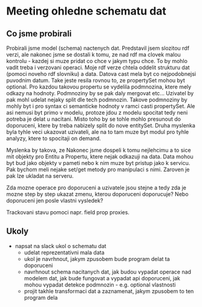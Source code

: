 # Meeting ohledne schematu dat

## Co jsme probirali

Probirali jsme model (schema) nactenych dat. Predstavil jsem slozitou rdf verzi, ale nakonec jsme se dostali k tomu, ze nad rdf ma clovek malou kontrolu - kazdej si muze pridat co chce v jakym typu chce. To by mohlo vadit treba i verzovani operaci. Moje rdf verze chtela oddelit strukturu dat (pomoci noveho rdf slovniku) a data. Datova cast mela byt co nejpodobnejsi puvodnim datum. Take jeste resila rovnou to, ze propertySet mohou byt optional. Pro kazdou takovou propertu se vydelila podmnozina, ktere mely odkazy na hodnoty. Podmnoziny by se pak daly mergovat etc... Uzivatel by pak mohl udelat nejaky split dle tech podmnozin. Takove podmnoziny by mohly byt i pro syntax ci semanticke hodnoty v ramci casti propertySet. Ale asi nemusi byt primo v modelu, protoze jdou z modelu spocitat tedy neni potreba je delat u nacitani. Misto toho by se tohle mohlo presunout do doporuceni, ktere by treba nabizely split do nove entitySet. Druha myslenka byla tyhle veci ukazovat uzivateli, ale na to tam muze byt modul pro tyhle analyzy, ktere to spocitaji on demand.

Myslenka by takova, ze Nakonec jsme dospeli k tomu nejlehcimu a to sice mit objekty pro Entitu a Propertu, ktere nejak odkazuji na data. Data mohou byt bud jako objekty v pameti nebo k nim muze byt pristup jako k servicu. Pak bychom meli nejake set/get metody pro manipulaci s nimi. Zaroven je pak lze ukladat na serveru.

Zda mozne operace pro doporuceni a uzivatele jsou stejne a tedy zda je mozne step by step ukazat zmenu, kterou doporuceni doporucuje? Nebo doporuceni jen posle vlastni vysledek?

Trackovani stavu pomoci napr. field prop proxies.

## Ukoly

-   napsat na slack ukol o schematu dat
    -   udelat reprezentativni mala data
    -   ukol je navrhnout, jakym zpusobem bude program delat ta doporuceni
    -   navrhnout schema nacitanych dat, jak budou vypadat operace nad modelem dat, jak bude fungovat a vypadat api doporuceni, jak mohou vypadat detekce podmnozin - e.g. optional vlastnosti
    -   projit takhle transformaci dat a zaznamenat, jakym zpusobem to ten program dela
